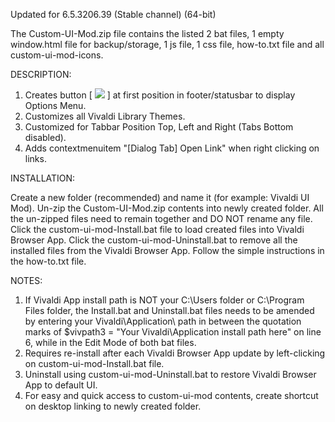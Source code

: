 Updated for 6.5.3206.39 (Stable channel) (64-bit)

The Custom-UI-Mod.zip file contains the listed 2 bat files, 1 empty window.html file for backup/storage, 1 js file, 1 css file, how-to.txt file and all custom-ui-mod-icons.

DESCRIPTION:
1. Creates button [ <img src="https://github.com/srazzano/Images/blob/master/options.png"/> ] at first position in footer/statusbar to display Options Menu.
2. Customizes all Vivaldi Library Themes.
3. Customized for Tabbar Position Top, Left and Right (Tabs Bottom disabled).
4. Adds contextmenuitem "[Dialog Tab] Open Link" when right clicking on links.

INSTALLATION:

Create a new folder (recommended) and name it (for example: Vivaldi UI Mod). Un-zip the Custom-UI-Mod.zip contents into newly created folder. 
All the un-zipped files need to remain together and DO NOT rename any file. Click the custom-ui-mod-Install.bat file to load created files into Vivaldi Browser App.
Click the custom-ui-mod-Uninstall.bat to remove all the installed files from the Vivaldi Browser App. Follow the simple instructions in the how-to.txt file.

NOTES: 
1. If Vivaldi App install path is NOT your C:\Users folder or C:\Program Files folder, the Install.bat and Uninstall.bat files needs to be amended by entering
   your Vivaldi\Application\ path in between the quotation marks of $vivpath3 = "Your Vivaldi\Application install path here" on line 6, while in the Edit Mode of both bat files.
2. Requires re-install after each Vivaldi Browser App update by left-clicking on custom-ui-mod-Install.bat file.
3. Uninstall using custom-ui-mod-Uninstall.bat to restore Vivaldi Browser App to default UI.
4. For easy and quick access to custom-ui-mod contents, create shortcut on desktop linking to newly created folder.

